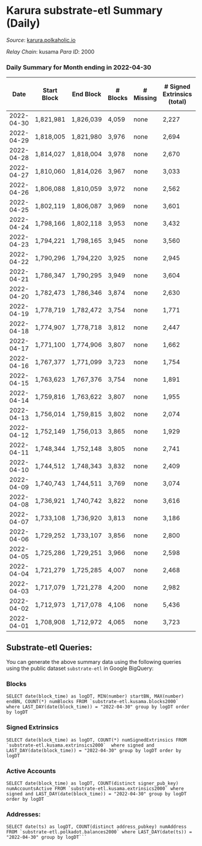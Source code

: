 # Karura substrate-etl Summary (Daily)

_Source_: [karura.polkaholic.io](https://karura.polkaholic.io)

*Relay Chain*: kusama
*Para ID*: 2000



### Daily Summary for Month ending in 2022-04-30


| Date | Start Block | End Block | # Blocks | # Missing | # Signed Extrinsics (total) | # Active Accounts | # Addresses with Balances | # Events | # Transfers | # XCM Transfers In | # XCM Transfers Out |
| ---- | ----------- | --------- | -------- | --------- | --------------------------- | ----------------- | ------------------------- | -------- | ----------- | ------------------ | ------------------- |
| 2022-04-30 | 1,821,981 | 1,826,039 | 4,059 | none  | 2,227 | 373 | 88,349 | 59,228 | 12,953 ($1,491,118.78) | 111 ($179,173.06) | 113 ($225,662.41) |
| 2022-04-29 | 1,818,005 | 1,821,980 | 3,976 | none  | 2,694 | 397 | 88,310 | 62,600 | 13,393 ($2,624,989.22) | 160 ($397,749.44) | 136 ($273,224.82) |
| 2022-04-28 | 1,814,027 | 1,818,004 | 3,978 | none  | 2,670 | 387 | 88,271 | 61,865 | 13,467 ($2,244,205.21) | 112 ($194,457.75) | 147 ($242,454.63) |
| 2022-04-27 | 1,810,060 | 1,814,026 | 3,967 | none  | 3,033 | 440 |  | 64,534 | 13,594 ($2,615,601.57) | 166 ($204,131.50) | 136 ($282,525.54) |
| 2022-04-26 | 1,806,088 | 1,810,059 | 3,972 | none  | 2,562 | 442 | 88,212 | 60,108 | 11,700 ($2,291,264.82) | 198 ($253,599.95) | 162 ($346,066.03) |
| 2022-04-25 | 1,802,119 | 1,806,087 | 3,969 | none  | 3,601 | 480 | 88,179 | 67,927 | 13,088 ($3,477,714.94) | 199 ($283,305.25) | 202 ($345,319.15) |
| 2022-04-24 | 1,798,166 | 1,802,118 | 3,953 | none  | 3,432 | 513 | 88,159 | 67,744 | 14,183 ($3,325,369.50) | 181 ($182,764.13) | 173 ($261,223.12) |
| 2022-04-23 | 1,794,221 | 1,798,165 | 3,945 | none  | 3,560 | 459 | 88,120 | 70,119 | 15,236 ($6,539,341.99) | 209 ($877,967.11) | 185 ($1,634,704.66) |
| 2022-04-22 | 1,790,296 | 1,794,220 | 3,925 | none  | 2,945 | 499 | 88,091 | 64,937 | 14,407 ($3,739,076.71) | 214 ($468,880.45) | 123 ($509,361.10) |
| 2022-04-21 | 1,786,347 | 1,790,295 | 3,949 | none  | 3,604 | 584 | 88,049 | 68,406 | 13,470 ($5,007,504.01) | 220 ($696,703.84) | 138 ($378,358.81) |
| 2022-04-20 | 1,782,473 | 1,786,346 | 3,874 | none  | 2,630 | 486 | 88,001 | 54,025 | 8,885 ($2,738,239.52) | 159 ($190,817.82) | 154 ($406,243.42) |
| 2022-04-19 | 1,778,719 | 1,782,472 | 3,754 | none  | 1,771 | 323 | 88,076 | 46,190 | 7,651 ($1,467,179.44) | 132 ($126,042.36) | 115 ($151,501.08) |
| 2022-04-18 | 1,774,907 | 1,778,718 | 3,812 | none  | 2,447 | 299 | 88,038 | 51,569 | 8,623 ($3,249,750.49) | 132 ($227,514.23) | 123 ($632,215.80) |
| 2022-04-17 | 1,771,100 | 1,774,906 | 3,807 | none  | 1,662 | 282 | 88,000 | 45,562 | 7,585 ($2,035,360.35) | 83 ($456,842.09) | 98 ($254,718.92) |
| 2022-04-16 | 1,767,377 | 1,771,099 | 3,723 | none  | 1,754 | 297 | 87,983 | 45,830 | 7,583 ($1,291,714.15) | 127 ($215,301.62) | 103 ($202,449.77) |
| 2022-04-15 | 1,763,623 | 1,767,376 | 3,754 | none  | 1,891 | 323 | 87,945 | 46,985 | 7,621 ($1,287,502.73) | 136 ($365,429.12) | 80 ($143,659.01) |
| 2022-04-14 | 1,759,816 | 1,763,622 | 3,807 | none  | 1,955 | 396 | 87,917 | 47,403 | 7,162 ($1,166,964.69) | 150 ($179,932.03) | 89 ($228,151.64) |
| 2022-04-13 | 1,756,014 | 1,759,815 | 3,802 | none  | 2,074 | 370 | 87,870 | 47,920 | 7,302 ($1,861,469.25) | 113 ($248,900.43) | 86 ($231,260.91) |
| 2022-04-12 | 1,752,149 | 1,756,013 | 3,865 | none  | 1,929 | 352 | 87,871 | 47,543 | 7,310 ($2,038,165.06) | 107 ($339,955.41) | 111 ($708,356.04) |
| 2022-04-11 | 1,748,344 | 1,752,148 | 3,805 | none  | 2,741 | 360 |  | 52,910 | 8,117 ($7,646,731.94) | 121 ($286,646.74) | 131 ($425,545.94) |
| 2022-04-10 | 1,744,512 | 1,748,343 | 3,832 | none  | 2,409 | 480 | 87,832 | 50,748 | 8,035 ($2,477,306.16) | 80 ($173,608.60) | 82 ($100,478.66) |
| 2022-04-09 | 1,740,743 | 1,744,511 | 3,769 | none  | 3,074 | 505 | 87,810 | 55,751 | 8,789 ($3,025,737.87) | 153 ($387,047.63) | 143 ($354,742.71) |
| 2022-04-08 | 1,736,921 | 1,740,742 | 3,822 | none  | 3,616 | 563 | 87,764 | 60,465 | 9,634 ($4,823,480.39) | 118 ($202,712.07) | 157 ($449,820.48) |
| 2022-04-07 | 1,733,108 | 1,736,920 | 3,813 | none  | 3,186 | 433 | 87,744 | 57,676 | 9,009 ($8,699,741.22) | 115 ($310,037.00) | 132 ($423,665.48) |
| 2022-04-06 | 1,729,252 | 1,733,107 | 3,856 | none  | 2,800 | 400 |  | 55,200 | 8,541 ($2,129,236.40) | 194 ($373,116.20) | 174 ($388,926.18) |
| 2022-04-05 | 1,725,286 | 1,729,251 | 3,966 | none  | 2,598 | 369 | 87,708 | 54,345 | 8,523 ($3,440,533.23) | 137 ($327,655.37) | 148 ($402,040.89) |
| 2022-04-04 | 1,721,279 | 1,725,285 | 4,007 | none  | 2,468 | 391 | 87,686 | 53,752 | 8,323 ($3,161,835.70) | 140 ($274,562.21) | 147 ($179,127.50) |
| 2022-04-03 | 1,717,079 | 1,721,278 | 4,200 | none  | 2,982 | 464 | 87,662 | 59,698 | 9,371 ($3,071,015.43) | 134 ($257,294.92) | 172 ($394,140.48) |
| 2022-04-02 | 1,712,973 | 1,717,078 | 4,106 | none  | 5,436 | 917 | 87,680 | 80,450 | 12,572 ($4,829,002.10) | 209 ($501,832.18) | 227 ($562,613.03) |
| 2022-04-01 | 1,708,908 | 1,712,972 | 4,065 | none  | 3,723 | 645 |  | 65,920 | 10,328 ($2,700,896.80) | 166 ($423,458.06) | 162 ($514,364.40) |

## Substrate-etl Queries:
You can generate the above summary data using the following queries using the public dataset `substrate-etl` in Google BigQuery:


### Blocks
```
SELECT date(block_time) as logDT, MIN(number) startBN, MAX(number) endBN, COUNT(*) numBlocks FROM `substrate-etl.kusama.blocks2000`  where LAST_DAY(date(block_time)) = "2022-04-30" group by logDT order by logDT
```


### Signed Extrinsics
```
SELECT date(block_time) as logDT, COUNT(*) numSignedExtrinsics FROM `substrate-etl.kusama.extrinsics2000`  where signed and LAST_DAY(date(block_time)) = "2022-04-30" group by logDT order by logDT
```


### Active Accounts
```
SELECT date(block_time) as logDT, COUNT(distinct signer_pub_key) numAccountsActive FROM `substrate-etl.kusama.extrinsics2000` where signed and LAST_DAY(date(block_time)) = "2022-04-30" group by logDT order by logDT
```


### Addresses:
```
SELECT date(ts) as logDT, COUNT(distinct address_pubkey) numAddress FROM `substrate-etl.polkadot.balances2000` where LAST_DAY(date(ts)) = "2022-04-30" group by logDT```

